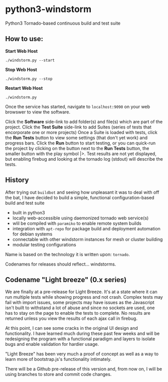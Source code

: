 # python3-windstorm
Python3 Tornado-based continuous build and test suite

## How to use:

**Start Web Host**

    ./windstorm.py --start
    
**Stop Web Host**

    ./windstorm.py --stop
    
**Restart Web Host**

    ./windstorm.py
    
Once the service has started, navigate to `localhost:9090` on your web browswer to view the software.

Click the **Software** side-link to add folder(s) and file(s) which are part of the project.
Click the **Test Suite** side-link to add Suites (series of tests that encorporate one or more projects)
Once a Suite is loaded with tests, click the **Run Tests** button to view some settings (that don't yet work) and progress bars. 
Click the **Run** button to start testing, or you can quick-run the project by clicking on the button next to the **Run Tests** button, the smaller button with the play symbol |>.
Test results are not yet displayed, but enabling firebug and looking at the tornado log (stdout) will describe the tests.

## History

After trying out `buildbot` and seeing how unpleasant it was to deal with off the bat, I have decided to build a simple, functional configuration-based build and test suite

* built in python3
* locally web-accessible using daemonized tornado web service(s)
* wlil be compiled with `paramiko` to enable remote system builds
* integration with `apt-repo` for package build and deployment automation for debian systems
* connectable with other windstorm instances for mesh or cluster building
* modular testing configurations

Name is based on the technology it is written upon: `tornado`.

Codenames for releases should reflect... windstorms.

## Codename "Light breeze" (0.x series)

We are finally at a pre-release for Light Breeze. It's at a state where it can run
multiple tests while showing progress and not crash. Complex tests may fail with
import issues, some projects may have issues as the Javascript isn't built to
withstand a lot of abuse and since no sockets are used, one has to stay on the
page to enable the tests to complete. No results are returned unless you view the
results of each ajax call in firebug.


At this point, I can see some cracks in the original UI design and functionality.
I have learned much during these past few weeks and will be redesigning the program
with a functional paradigm and layers to isolate bugs and enable validation for hardier
usage.

"Light Breeze" has been very much a proof of concept as well as a way to learn more of
bootstrap.js's functionality intimately.

There will be a Github pre-release of this version and, from now on, I will be using branches
to store and commit code changes.
